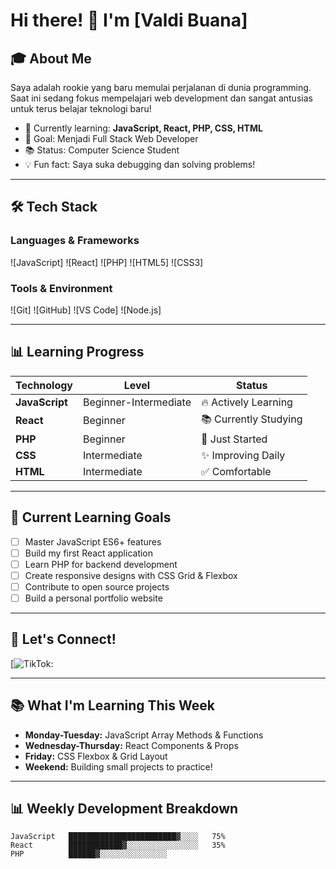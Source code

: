 # Hi there! 👋 I'm [Valdi Buana]

## 🎓 About Me
Saya adalah rookie yang baru memulai perjalanan di dunia programming. Saat ini sedang fokus mempelajari web development dan sangat antusias untuk terus belajar teknologi baru!

- 🌱 Currently learning: **JavaScript, React, PHP, CSS, HTML**
- 🎯 Goal: Menjadi Full Stack Web Developer
- 📚 Status: Computer Science Student
- 💡 Fun fact: Saya suka debugging dan solving problems!

---

## 🛠️ Tech Stack

### Languages & Frameworks
![JavaScript]
![React]
![PHP]
![HTML5]
![CSS3]

### Tools & Environment
![Git]
![GitHub]
![VS Code]
![Node.js]

---

## 📊 Learning Progress

| Technology | Level | Status |
|------------|-------|--------|
| **JavaScript** | Beginner-Intermediate | 🔥 Actively Learning |
| **React** | Beginner | 📚 Currently Studying |
| **PHP** | Beginner | 🌱 Just Started |
| **CSS** | Intermediate | ✨ Improving Daily |
| **HTML** | Intermediate | ✅ Comfortable |

---

## 🎯 Current Learning Goals

- [ ] Master JavaScript ES6+ features
- [ ] Build my first React application
- [ ] Learn PHP for backend development
- [ ] Create responsive designs with CSS Grid & Flexbox
- [ ] Contribute to open source projects
- [ ] Build a personal portfolio website

---

## 🤝 Let's Connect!
[![TikTok:](https://www.tiktok.com/@valdybuana?_t=ZS-8yJcIUGuVR2&_r=1m)

---

## 📚 What I'm Learning This Week

- **Monday-Tuesday:** JavaScript Array Methods & Functions
- **Wednesday-Thursday:** React Components & Props  
- **Friday:** CSS Flexbox & Grid Layout
- **Weekend:** Building small projects to practice!

---

## 📊 Weekly Development Breakdown

```text
JavaScript   ████████████████████████▓░░░░   75%
React        ████████████▓░░░░░░░░░░░░░░░░   35%
PHP          ██████▓░░░░░░░░░░░░░░░
